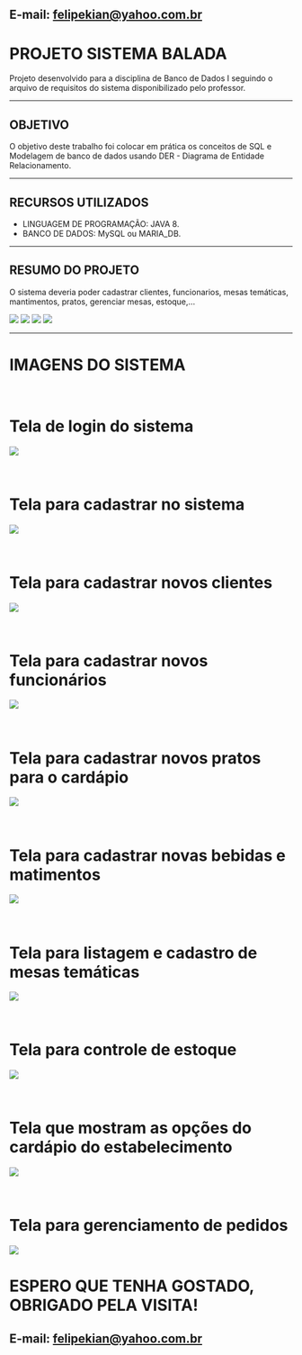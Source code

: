 ## E-mail: felipekian@yahoo.com.br

# PROJETO SISTEMA BALADA

Projeto desenvolvido para a disciplina de Banco de Dados I seguindo o arquivo de requisitos do sistema disponibilizado pelo professor.

---

## OBJETIVO

O objetivo deste trabalho foi colocar em prática os conceitos de SQL e Modelagem de banco de dados usando DER - Diagrama de Entidade Relacionamento.

---

## RECURSOS UTILIZADOS

* LINGUAGEM DE PROGRAMAÇÃO: JAVA 8.
* BANCO DE DADOS: MySQL ou MARIA_DB.

---

## RESUMO DO PROJETO

O sistema deveria poder cadastrar clientes, funcionarios, mesas temáticas, mantimentos, pratos, gerenciar mesas, estoque,...

![](imagens_sistema/Especificações1.png)
![](imagens_sistema/Especificações2.png)
![](imagens_sistema/Especificações3.png)
![](imagens_sistema/Especificações4.png)

---

# IMAGENS DO SISTEMA

<br>

# Tela de login do sistema
![](imagens_sistema/login.png)

<br>

# Tela para cadastrar no sistema
![](imagens_sistema/cadastroLogin.png)

<br>

# Tela para cadastrar novos clientes
![](imagens_sistema/cadastroClientes.png)

<br>

# Tela para cadastrar novos funcionários
![](imagens_sistema/cadastroFuncionários.png)

<br>

# Tela para cadastrar novos pratos para o cardápio
![](imagens_sistema/CadastroDePratos.png)

<br>

# Tela para cadastrar novas bebidas e matimentos
![](imagens_sistema/cadastroBebidasEMantimentos.png)

<br>

# Tela para listagem e cadastro de mesas temáticas
![](imagens_sistema/listagemECadastroMesas.png)

<br>

# Tela para controle de estoque 
![](imagens_sistema/controleEstoque.png)

<br>

# Tela que mostram as opções do cardápio do estabelecimento
![](imagens_sistema/cardápio.png)

<br>

# Tela para gerenciamento de pedidos
![](imagens_sistema/pedidos.png)


# ESPERO QUE TENHA GOSTADO, OBRIGADO PELA VISITA!

## E-mail: felipekian@yahoo.com.br
